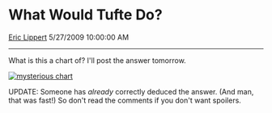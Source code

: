 # What Would Tufte Do?

[Eric Lippert](https://social.msdn.microsoft.com/profile/Eric%20Lippert) 5/27/2009 10:00:00 AM

-----

What is this a chart of? I'll post the answer tomorrow.

[![mysterious chart](https://msdnshared.blob.core.windows.net/media/TNBlogsFS/BlogFileStorage/blogs_msdn/ericlippert/WindowsLiveWriter/WhenFiveHundredPostsYouReach_7890/blogchart_thumb.jpg "mysterious chart")](https://msdnshared.blob.core.windows.net/media/TNBlogsFS/BlogFileStorage/blogs_msdn/ericlippert/WindowsLiveWriter/WhenFiveHundredPostsYouReach_7890/blogchart_2.jpg)

UPDATE: Someone has *already* correctly deduced the answer. (And man, that was fast\!) So don't read the comments if you don't want spoilers.

